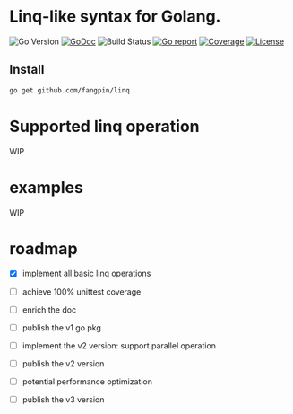 # Linq-like syntax for Golang.

![Go Version](https://img.shields.io/badge/Go-%3E%3D%201.18-%23007d9c)
[![GoDoc](https://godoc.org/github.com/fangpin/linq?status.svg)](https://pkg.go.dev/github.com/fangpin/linq)
![Build Status](https://github.com/fangpin/linq/actions/workflows/test.yml/badge.svg)
[![Go report](https://goreportcard.com/badge/github.com/fangpin/linq)](https://goreportcard.com/report/github.com/fangpin/linq)
[![Coverage](https://img.shields.io/codecov/c/github/fangpin/linq)](https://codecov.io/gh/fangpin/linq)
[![License](https://img.shields.io/github/license/fangpin/linq)](./LICENSE)

## Install

```sh
go get github.com/fangpin/linq
```

# Supported linq operation
WIP

# examples
WIP

# roadmap
- [x] implement all basic linq operations
- [ ] achieve 100% unittest coverage
- [ ] enrich the doc
- [ ] publish the v1 go pkg
- [ ] implement the v2 version: support parallel operation
- [ ] publish the v2 version
- [ ] potential performance optimization
- [ ] publish the v3 version

